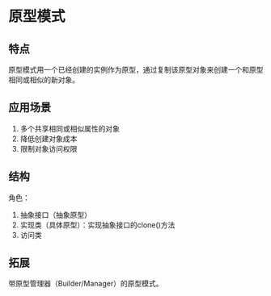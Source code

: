 # 原型模式
## 特点
原型模式用一个已经创建的实例作为原型，通过复制该原型对象来创建一个和原型相同或相似的新对象。

## 应用场景
1. 多个共享相同或相似属性的对象
2. 降低创建对象成本
3. 限制对象访问权限

## 结构
角色：
1. 抽象接口（抽象原型）
2. 实现类（具体原型）：实现抽象接口的clone()方法
3. 访问类

## 拓展
带原型管理器（Builder/Manager）的原型模式。
